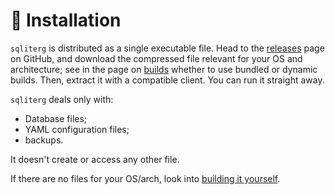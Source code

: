 # 🔧 Installation

`sqliterg` is distributed as a single executable file. Head to the [releases](https://github.com/proofrock/sqliterg/releases) page on GitHub, and download the compressed file relevant for your OS and architecture; see in the page on [builds](../../building-and-testing.md) whether to use bundled or dynamic builds. Then, extract it with a compatible client. You can run it straight away.

`sqliterg` deals only with:

* Database files;
* YAML configuration files;
* backups.

It doesn't create or access any other file.

If there are no files for your OS/arch, look into [building it yourself](../../building-and-testing.md).
